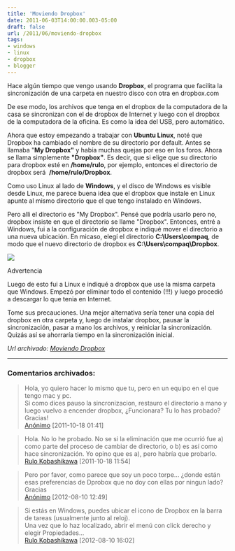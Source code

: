 ```yaml
---
title: 'Moviendo Dropbox'
date: 2011-06-03T14:00:00.003-05:00
draft: false
url: /2011/06/moviendo-dropbox
tags: 
- windows
- linux
- dropbox
- blogger
---
```


Hace algún tiempo que vengo usando **Dropbox**, el programa que facilita la sincronización de una carpeta en nuestro disco con otra en dropbox.com  
  
De ese modo, los archivos que tenga en el dropbox de la computadora de la casa se sincronizan con el de dropbox de Internet y luego con el dropbox de la computadora de la oficina. Es como la idea del USB, pero automático.  
  
Ahora que estoy empezando a trabajar con **Ubuntu Linux**, noté que Dropbox ha cambiado el nombre de su directorio por default. Antes se llamaba "**My Dropbox"** y había muchas quejas por eso en los foros. Ahora se llama simplemente **"Dropbox"**. Es decir, que si elige que su directorio para dropbox esté en **/home/rulo**, por ejemplo, entonces el directorio de dropbox será  **/home/rulo/Dropbox**.  
  
Como uso Linux al lado de **Windows**, y el disco de Windows es visible desde Linux, me parece buena idea que el dropbox que instale en Linux apunte al mismo directorio que el que tengo instalado en Windows.  
  
Pero alli el directorio es "My Dropbox". Pensé que podría usarlo pero no, dropbox insiste en que el directorio se llame "Dropbox". Entonces, entré a Windows, fui a la configuración de dropbox e indiqué mover el directorio a una nueva ubicación. En micaso, elegí el directorio **C:\\Users\\compaq**, de modo que el nuevo directorio de dropbox es **C:\\Users\\compaq\\Dropbox**.  
  

[![](https://2.bp.blogspot.com/-7rTQZnYcOJw/Tekurx-VnWI/AAAAAAAABVo/9N5LE_66vps/s320/dropbox-move.png)](https://2.bp.blogspot.com/-7rTQZnYcOJw/Tekurx-VnWI/AAAAAAAABVo/9N5LE_66vps/s1600/dropbox-move.png)

  

Advertencia

Luego de esto fui a Linux e indiqué a dropbox que use la misma carpeta que Windows. Empezó por eliminar todo el contenido (!!!) y luego procedió a descargar lo que tenia en Internet.

  

Tome sus precauciones. Una mejor alternativa sería tener una copia del dropbox en otra carpeta y, luego de instalar dropbox, pausar la sincronización, pasar a mano los archivos, y reiniciar la sincronización. Quizás así se ahorraría tiempo en la sincronización inicial.

_*Url archivado: [Moviendo Dropbox](https://akcdev.blogspot.com/2011/06/moviendo-dropbox.html)*_

---
### Comentarios archivados:

>
> Hola, yo quiero hacer lo mismo que tu, pero en un equipo en el que tengo mac y pc.  
Si como dices pauso la sincronizacion, restauro el directorio a mano y luego vuelvo a encender dropbox, ¿Funcionara? Tu lo has probado?  
Gracias!
> \
> [Anónimo](# "noreply@blogger.com") [2011-10-18 01:41]

>
> Hola. No lo he probado. No se si la eliminación que me ocurrió fue a) como parte del proceso de cambiar de directorio, o b) es así como hace sincronización. Yo opino que es a), pero habría que probarlo.
> \
> [Rulo Kobashikawa](https://www.blogger.com/profile/07020497448167262255 "noreply@blogger.com") [2011-10-18 11:54]

>
> Pero por favor, como parece que soy un poco torpe... ¿donde están esas preferencias de Dprobox que no doy con ellas por ningun lado?  
Gracias
> \
> [Anónimo](# "noreply@blogger.com") [2012-08-10 12:49]

>
> Si estás en Windows, puedes ubicar el icono de Dropbox en la barra de tareas (usualmente junto al reloj).  
Una vez que lo haz localizado, abrir el menú con click derecho y elegir Propiedades...
> \
> [Rulo Kobashikawa](https://www.blogger.com/profile/07020497448167262255 "noreply@blogger.com") [2012-08-10 16:02]
